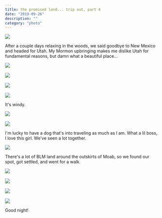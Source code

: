 ```yaml
---
title: the promised land... trip out, part 4
date: "2019-09-26"
description: ""
category: "photo"
---
```


![ ](https://media.scottosmith.net/img/blog/2019/2019-09-26/utahday1-1.jpg)

After a couple days relaxing in the woods, we said goodbye to New Mexico and headed for Utah. My Mormon upbringing makes me dislike Utah for fundamental reasons, but damn what a beautiful place...

![ ](https://media.scottosmith.net/img/blog/2019/2019-09-26/utahday1-2.jpg)
<br><br>
![ ](https://media.scottosmith.net/img/blog/2019/2019-09-26/utahday1-3.jpg)
<br><br>
![ ](https://media.scottosmith.net/img/blog/2019/2019-09-26/utahday1-4.jpg)
<br><br>
![ ](https://media.scottosmith.net/img/blog/2019/2019-09-26/utahday1-6.jpg)

It's windy.

![ ](https://media.scottosmith.net/img/blog/2019/2019-09-26/utahday1-5.jpg)
<br><br>
![ ](https://media.scottosmith.net/img/blog/2019/2019-09-26/utahday1-7.jpg)

I'm lucky to have a dog that's into traveling as much as I am. What a lil boss, I love this girl. We've seen a lot together.

![ ](https://media.scottosmith.net/img/blog/2019/2019-09-26/utahday1-8.jpg)

There's a lot of BLM land around the outskirts of Moab, so we found our spot, got settled, and went for a walk.

![ ](https://media.scottosmith.net/img/blog/2019/2019-09-26/utahday1-9.jpg)
<br><br>
![ ](https://media.scottosmith.net/img/blog/2019/2019-09-26/utahday1-10.jpg)
<br><br>
![ ](https://media.scottosmith.net/img/blog/2019/2019-09-26/utahday1-11.jpg)
<br><br>
![ ](https://media.scottosmith.net/img/blog/2019/2019-09-26/utahday1-12.jpg)

Good night!
